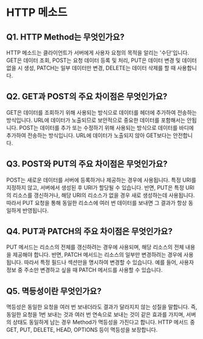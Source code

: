# HTTP 메소드

## Q1. HTTP Method는 무엇인가요?

HTTP 메소드는 클라이언트가 서버에게 사용자 요청의 목적을 알리는 '수단'입니다.
GET은 데이터 조회, POST는 요청 데이터 등록 및 처리, PUT은 데이터 변경 및 데이터 없을 시 생성, PATCH는 일부 데이터만 변경, DELETE는 데이터 삭제를 할 때 사용합니다.

## Q2. GET과 POST의 주요 차이점은 무엇인가요?

GET은 데이터를 조회하기 위해 사용되는 방식으로 데이터를 헤더에 추가하여 전송하는 방식입니다. URL에 데이터가 노출되므로 보안적으로 중요한 데이터를 포함해서는 안됩니다.
POST는 데이터를 추가 또는 수정하기 위해 사용되는 방식으로 데이터를 바디에 추가하여 전송하는 방식입니다. URL에 데이터가 노출되지 않아 GET보다는 안전합니다.

## Q3. POST와 PUT의 주요 차이점은 무엇인가요?

POST는 새로운 데이터를 서버에 등록하거나 제공하는 경우에 사용됩니다. 특정 URI를 지정하지 않고, 서버에서 생성된 후 URI가 할당될 수 있습니다. 반면, PUT은 특정 URI의 리소스를 갱신하거나, 해당 URI의 리소스가 없을 경우 새로 생성하는데 사용됩니다. 따라서 PUT 요청을 통해 동일한 리소스에 여러 번 데이터를 보내면 그 결과가 항상 동일하게 반영됩니다.

## Q4. PUT과 PATCH의 주요 차이점은 무엇인가요?

PUT 메서드는 리소스의 전체를 갱신하려는 경우에 사용되며, 해당 리소스의 전체 내용을 제공해야 합니다. 반면, PATCH 메서드는 리소스의 일부만 변경하려는 경우에 사용됩니다. 따라서 특정 필드나 섹션만을 명시하여 변경할 수 있습니다. 예를 들어, 사용자 정보 중 주소만 변경하고 싶을 때 PATCH 메서드를 사용할 수 있습니다.

## Q5. 멱등성이란 무엇인가요?

멱등성은 동일한 요청을 여러 번 보내더라도 결과가 달라지지 않는 성질을 말합니다. 즉, 동일한 요청을 1번 보내는 것과 여러 번 연속으로 보내는 것이 같은 효과를 가지며, 서버의 상태도 동일하게 남는 경우 Method가 멱등성을 가진다고 합니다. HTTP 메서드 중 GET, PUT, DELETE, HEAD, OPTIONS 등이 멱등성을 보장합니다.
